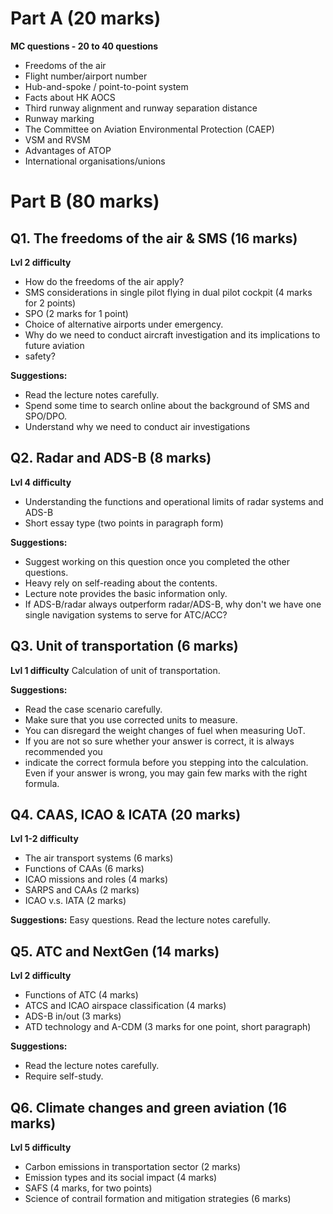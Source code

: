 # Part A (20 marks)
**MC questions - 20 to 40 questions**
- Freedoms of the air
- Flight number/airport number
- Hub-and-spoke / point-to-point system
- Facts about HK AOCS
- Third runway alignment and runway separation distance
- Runway marking
- The Committee on Aviation Environmental Protection (CAEP)
- VSM and RVSM
- Advantages of ATOP
- International organisations/unions

# Part B (80 marks)
## Q1. The freedoms of the air & SMS (16 marks)
**Lvl 2 difficulty**
- How do the freedoms of the air apply?
- SMS considerations in single pilot flying in dual pilot cockpit (4 marks for 2 points)
- SPO (2 marks for 1 point)
- Choice of alternative airports under emergency.
- Why do we need to conduct aircraft investigation and its implications to future aviation
- safety?

**Suggestions:**
- Read the lecture notes carefully.
- Spend some time to search online about the background of SMS and SPO/DPO.
- Understand why we need to conduct air investigations

## Q2. Radar and ADS-B (8 marks)
**Lvl 4 difficulty**
- Understanding the functions and operational limits of radar systems and ADS-B
- Short essay type (two points in paragraph form)

**Suggestions:**
- Suggest working on this question once you completed the other questions.
- Heavy rely on self-reading about the contents.
- Lecture note provides the basic information only.
- If ADS-B/radar always outperform radar/ADS-B, why don't we have one single navigation systems to serve for ATC/ACC?

## Q3. Unit of transportation (6 marks)
**Lvl 1 difficulty**
Calculation of unit of transportation.

**Suggestions:**
- Read the case scenario carefully.
- Make sure that you use corrected units to measure.
- You can disregard the weight changes of fuel when measuring UoT.
- If you are not so sure whether your answer is correct, it is always recommended you
- indicate the correct formula before you stepping into the calculation. Even if your answer is wrong, you may gain few marks with the right formula.

## Q4. CAAS, ICAO & ICATA (20 marks)
**Lvl 1-2 difficulty**
- The air transport systems (6 marks)
- Functions of CAAs (6 marks)
- ICAO missions and roles (4 marks)
- SARPS and CAAs (2 marks)
- ICAO v.s. IATA (2 marks)

**Suggestions:**
Easy questions.
Read the lecture notes carefully.

## Q5. ATC and NextGen (14 marks)
**Lvl 2 difficulty**
- Functions of ATC (4 marks)
- ATCS and ICAO airspace classification (4 marks)
- ADS-B in/out (3 marks)
- ATD technology and A-CDM (3 marks for one point, short paragraph)

**Suggestions:**
- Read the lecture notes carefully.
- Require self-study.

## Q6. Climate changes and green aviation (16 marks) 
**Lvl 5 difficulty**
- Carbon emissions in transportation sector (2 marks)
- Emission types and its social impact (4 marks)
- SAFS (4 marks, for two points)
- Science of contrail formation and mitigation strategies (6 marks)